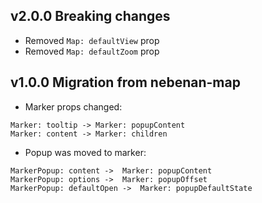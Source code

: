 ## v2.0.0 Breaking changes
- Removed `Map: defaultView` prop
- Removed `Map: defaultZoom` prop

## v1.0.0 Migration from nebenan-map
- Marker props changed:
```
Marker: tooltip -> Marker: popupContent
Marker: content -> Marker: children
```
- Popup was moved to marker:
```
MarkerPopup: content ->  Marker: popupContent
MarkerPopup: options ->  Marker: popupOffset
MarkerPopup: defaultOpen ->  Marker: popupDefaultState
```
